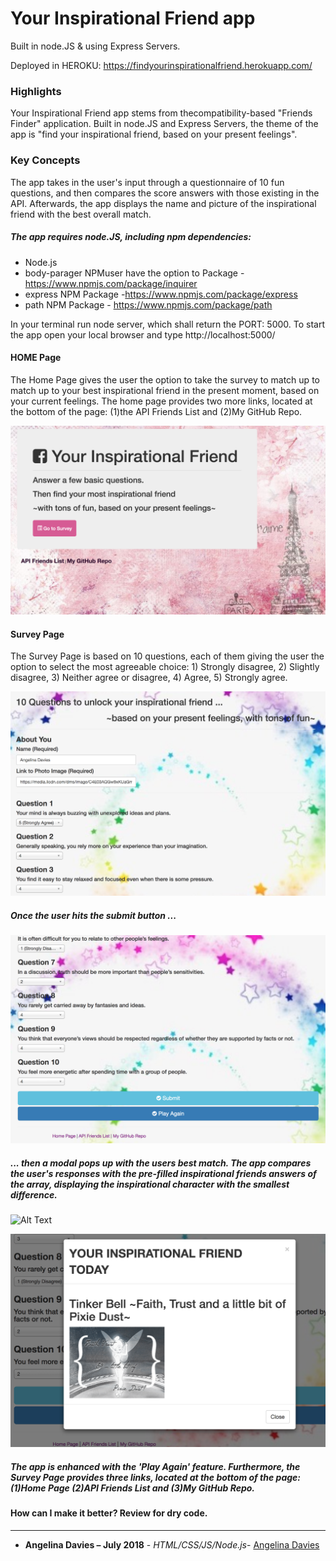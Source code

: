# Your Inspirational Friend app

Built in node.JS & using Express Servers.

Deployed in HEROKU: https://findyourinspirationalfriend.herokuapp.com/

### Highlights

Your Inspirational Friend app stems from thecompatibility-based "Friends Finder" application. Built in node.JS and Express Servers, the theme of the app is "find your inspirational friend, based on your present feelings". 

### Key Concepts

The app takes in the user's input through a questionnaire of 10 fun questions, and then compares the score answers with those existing in the API. Afterwards, the app displays the name and picture of the inspirational friend with the best overall match. 

##### The app requires node.JS, including npm dependencies:

- Node.js
- body-parager NPMuser have the option to Package - https://www.npmjs.com/package/inquirer
- express NPM Package -https://www.npmjs.com/package/express
- path NPM Package - https://www.npmjs.com/package/path

In your terminal run node server, which shall return the PORT: 5000. To start the app open your local browser and type http://localhost:5000/

#### HOME Page

The Home Page gives the user the option to take the survey to match up to match up to your best inspirational friend in the present moment, based on your current feelings. The home page provides two more links, located at the bottom of the page: (1)the API Friends List and (2)My GitHub Repo.

![Home Page](app/public/assets/images/homePage.png)

#### Survey Page

The Survey Page is based on 10 questions, each of them giving the user the option to select the most agreeable choice: 1) Strongly
disagree, 2) Slightly disagree, 3) Neither agree or disagree, 4) Agree, 5) Strongly agree.

![Survey Page](app/public/assets/images/questionnaireADPage.png)

##### Once the user hits the submit button ...

![Submit Page](app/public/assets/images/submitPage.png)

##### ... then a modal pops up with the users best match. The app compares the user's responses with the pre-filled inspirational friends answers of the array, displaying the inspirational character with the smallest difference.

   ![Alt Text](https://github.com/angelyna/FriendFinder/blob/master/app/public/assets/images/TinkerBellGif.gif)

![pic](app/public/assets/images/bestMatch.png)

##### The app is enhanced with the 'Play Again' feature. Furthermore, the Survey Page provides three links, located at the bottom of the page: (1)Home Page (2)API Friends List and (3)My GitHub Repo.

#### How can I make it better? Review for dry code.

---

* **Angelina Davies – July 2018** - *HTML/CSS/JS/Node.js*- [Angelina Davies](https://github.com/angelyna)
